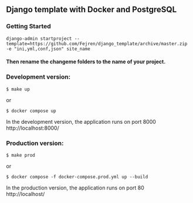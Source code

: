 ## Django template with Docker and PostgreSQL

### Getting Started
```
django-admin startproject --template=https://github.com/Fejren/django_template/archive/master.zip -e "ini,yml,conf,json" site_name
```

#### Then rename the changeme folders to the name of your project.

### Development version:
```
$ make up
```

or

```
$ docker compose up
```
In the development version, the application runs on port 8000 \
http://localhost:8000/
### Production version:
```
$ make prod
```

or

```
$ docker compose -f docker-compose.prod.yml up --build
```
In the production version, the application runs on port 80 \
http://localhost/